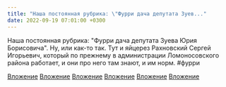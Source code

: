 ```yaml
---
title: "Наша постоянная рубрика: \"Фурри дача депутата Зуев..."
date: 2022-09-19 07:01:00 +0300
---
```


Наша постоянная рубрика: "Фурри дача депутата Зуева Юрия Борисовича". Ну, или как-то так.
Тут и яйцерез Рахновский Сергей Игорьевич, который по прежнему в администрации Ломоносовского района работает, и они про него там знают, и им норм.
#фурри


[Вложение](/assets/vk_photos/3/PlvFRt_xL88.jpg)
[Вложение](/assets/vk_photos/3/huWuy7Nc3Ac.jpg)
[Вложение](/assets/vk_photos/2/GL_3IERJG5g.jpg)
[Вложение](/assets/vk_photos/2/bjNCkflu-Xg.jpg)
[Вложение](/assets/vk_photos/3/xZarGfWqT0M.jpg)
[Вложение](/assets/vk_photos/3/e1UvRhYQUfQ.jpg)
